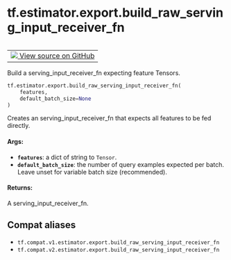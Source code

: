 <div itemscope itemtype="http://developers.google.com/ReferenceObject">
<meta itemprop="name" content="tf.estimator.export.build_raw_serving_input_receiver_fn" />
<meta itemprop="path" content="Stable" />
</div>

# tf.estimator.export.build_raw_serving_input_receiver_fn

<!-- Insert buttons and diff -->

<table class="tfo-notebook-buttons tfo-api" align="left">

<td>
  <a target="_blank" href="https://github.com/tensorflow/estimator/tree/master/tensorflow_estimator/python/estimator/export/export.py">
    <img src="https://www.tensorflow.org/images/GitHub-Mark-32px.png" />
    View source on GitHub
  </a>
</td></table>



Build a serving_input_receiver_fn expecting feature Tensors.

``` python
tf.estimator.export.build_raw_serving_input_receiver_fn(
    features,
    default_batch_size=None
)
```



<!-- Placeholder for "Used in" -->

Creates an serving_input_receiver_fn that expects all features to be fed
directly.

#### Args:


* <b>`features`</b>: a dict of string to `Tensor`.
* <b>`default_batch_size`</b>: the number of query examples expected per batch.
    Leave unset for variable batch size (recommended).


#### Returns:

A serving_input_receiver_fn.


## Compat aliases

* `tf.compat.v1.estimator.export.build_raw_serving_input_receiver_fn`
* `tf.compat.v2.estimator.export.build_raw_serving_input_receiver_fn`

